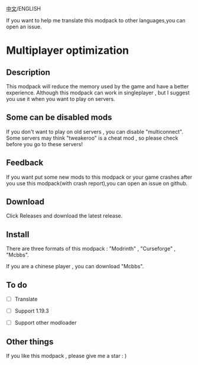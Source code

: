 [中文](https://github.com/DiamondPigeon/Multiplayer-optimization/blob/main/README.md)/ENGLISH

If you want to help me translate this modpack to other languages,you can open an issue.

# Multiplayer optimization

## Description

 This modpack will reduce the memory used by the game and have a better experience.
 Although this modpack can work in singleplayer , but I suggest you use it when you want to play on servers.

## Some can be disabled mods

 If you don't want to play on old servers , you can disable "multiconnect".
 Some servers may think "tweakeroo" is a cheat mod , so please check before you go to these servers!

## Feedback

 If you want put some new mods to this modpack or your game crashes after you use this modpack(with crash report),you can open an issue on github.

## Download

 Click Releases and download the latest release.

## Install

There are three formats of this modpack : "Modrinth" , "Curseforge" , "Mcbbs".

If you are a chinese player , you can download "Mcbbs".

## To do

- [ ] Translate

- [ ] Support 1.19.3

- [ ] Support other modloader

## Other things

 If you like this modpack , please give me a star : )
